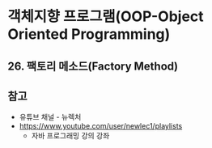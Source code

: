# 객체지향 프로그램(OOP-Object Oriented Programming)



## 26. 팩토리 메소드(Factory Method)











## 참고

- 유튜브 채널 - 뉴렉처
- https://www.youtube.com/user/newlec1/playlists
  - 자바 프로그래밍 강의 강좌




